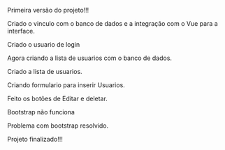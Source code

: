 Primeira versão do projeto!!!

Criado o vinculo com o banco de dados e a integração com o Vue para a interface.

Criado o usuario de login

Agora criando a lista de usuarios com o banco de dados.

Criado a lista de usuarios.

Criando formulario para inserir Usuarios.

Feito os botões de Editar e deletar.

Bootstrap não funciona

Problema com bootstrap resolvido.

Projeto finalizado!!!

